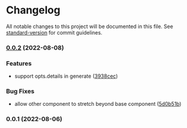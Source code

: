 # Changelog

All notable changes to this project will be documented in this file. See [standard-version](https://github.com/conventional-changelog/standard-version) for commit guidelines.

### [0.0.2](https://github.com/achou11/ssb-blobs-blurhash/compare/v0.0.1...v0.0.2) (2022-08-08)


### Features

* support opts.details in generate ([3938cec](https://github.com/achou11/ssb-blobs-blurhash/commit/3938cecbbc68d2a0e2d576d1d147cbc6732a0ce1))


### Bug Fixes

* allow other component to stretch beyond base component ([5d0b51b](https://github.com/achou11/ssb-blobs-blurhash/commit/5d0b51b8c55b7778f82c07ffa8503a5bdecede00))

### 0.0.1 (2022-08-06)
